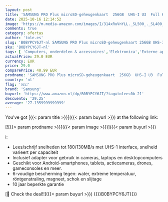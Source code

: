 ```yaml
---
layout: post
title: 'SAMSUNG PRO Plus microSD-geheugenkaart  256GB  UHS-I U3  Full HD & 4K UHD  180 MB/s lezen  130 MB/s schrijven  voor smartphone  drone of action-cam  incl. SD-adapter  MB-MD256SA/EU'
date: 2025-10-16 12:14:52
image: 'https://m.media-amazon.com/images/I/314xRuVnYLL._SL500_._SL400_.jpg'
comments: true
category: ofertas
author: 'tole.es'
slug: 'B0BYPCY6JT-nl SAMSUNG PRO Plus microSD-geheugenkaart 256GB UHS-I U3 Full...'
sku: 'B0BYPCY6JT-nl'
tags: [ 'Computers, onderdelen & accessoires','Elektronica','Externe apparaten & dataopslag','Gegevensopslag','Geheugenkaarten','MicroSD-geheugenkaarten','samsung','🇳🇱', ]
actualPrice: 29.0 EUR
currency: EUR
price: 29.0
comparePrice: 40.99 EUR
prodname: 'SAMSUNG PRO Plus microSD-geheugenkaart  256GB  UHS-I U3  Full HD & 4K UHD  180 MB/s lezen  130 MB/s schrijven  voor smartphone  drone of action-cam  incl. SD-adapter  MB-MD256SA/EU'
country: 'nl'
flag: '🇳🇱'
brand: 'Samsung'
buyurl: 'https://www.amazon.nl/dp/B0BYPCY6JT/?tag=tolees0b-21'
descuento: '29.25'
average: '27.1359999999999'
---
```


You've got [{{< param title >}}]({{< param buyurl >}}) at the following link:

[![{{< param prodname >}}]({{< param image >}})]({{< param buyurl >}})

ℹ️:

- Lees/schrijf snelheden tot 180/130MB/s met UHS-1 interface, snelheid varieert per capaciteit
- Inclusief adapter voor gebruik in cameras, laptops en desktopcomputers
- Geschikt voor Android-smartphones, tablets, actiecameras, drones, gameconsoles en meer.
- 6-voudige bescherming tegen: water, extreme temperatuur, röntgenstraling, magneet, schok en slijtage
- 10 jaar beperkte garantie

[🛒 Check the deal!!]({{< param buyurl >}})
{{<world>}}B0BYPCY6JT{{</world>}}
